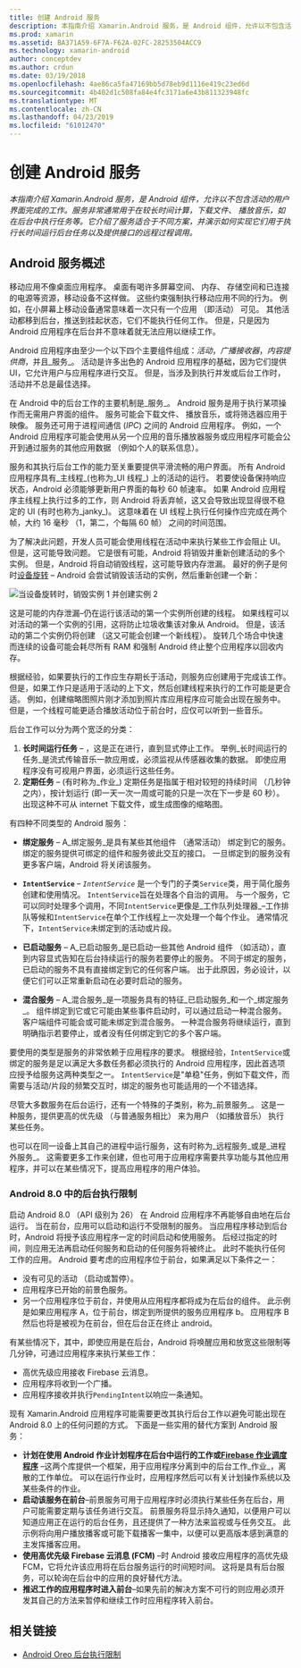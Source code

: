 ```yaml
---
title: 创建 Android 服务
description: 本指南介绍 Xamarin.Android 服务，是 Android 组件，允许以不包含活动的用户界面完成的工作。 服务非常通常用于在较长时间计算，下载文件、 播放音乐，如在后台中执行任务等。 它介绍了服务适合于不同方案，并演示如何实现它们用于执行长时间运行后台任务以及提供接口的远程过程调用。
ms.prod: xamarin
ms.assetid: BA371A59-6F7A-F62A-02FC-28253504ACC9
ms.technology: xamarin-android
author: conceptdev
ms.author: crdun
ms.date: 03/19/2018
ms.openlocfilehash: 4ae86ca5fa47169bb5d78eb9d1116e419c23ed6d
ms.sourcegitcommit: 4b402d1c508fa84e4fc3171a6e43b811323948fc
ms.translationtype: MT
ms.contentlocale: zh-CN
ms.lasthandoff: 04/23/2019
ms.locfileid: "61012470"
---
```

# <a name="creating-android-services"></a>创建 Android 服务

_本指南介绍 Xamarin.Android 服务，是 Android 组件，允许以不包含活动的用户界面完成的工作。服务非常通常用于在较长时间计算，下载文件、 播放音乐，如在后台中执行任务等。它介绍了服务适合于不同方案，并演示如何实现它们用于执行长时间运行后台任务以及提供接口的远程过程调用。_

## <a name="android-services-overview"></a>Android 服务概述

移动应用不像桌面应用程序。 桌面有喝许多屏幕空间、 内存、 存储空间和已连接的电源等资源，移动设备不这样做。 这些约束强制执行移动应用不同的行为。 例如，在小屏幕上移动设备通常意味着一次只有一个应用 （即活动） 可见。 其他活动都移到后台，推送到挂起状态，它们不能执行任何工作。 但是，只是因为 Android 应用程序在后台并不意味着就无法应用以继续工作。 

Android 应用程序由至少一个以下四个主要组件组成：_活动_，_广播接收器_，_内容提供商_，并且_服务_。 活动是许多出色的 Android 应用程序的基础，因为它们提供 UI，它允许用户与应用程序进行交互。 但是，当涉及到执行并发或后台工作时，活动并不总是最佳选择。
 
在 Android 中的后台工作的主要机制是_服务_。 Android 服务是用于执行某项操作而无需用户界面的组件。 服务可能会下载文件、 播放音乐，或将筛选器应用于映像。 服务还可用于进程间通信 (_IPC_) 之间的 Android 应用程序。 例如，一个 Android 应用程序可能会使用从另一个应用的音乐播放器服务或应用程序可能会公开到通过服务的其他应用数据 （例如个人的联系信息）。 

服务和其执行后台工作的能力至关重要提供平滑流畅的用户界面。 所有 Android 应用程序具有_主线程_(也称为_UI 线程_) 上的活动的运行。 若要使设备保持响应状态，Android 必须能够更新用户界面的每秒 60 帧速率。 如果 Android 应用程序主线程上执行过多的工作，则 Android 将丢弃帧，这又会导致出现显得很不稳定的 UI (有时也称为_janky_)。 这意味着在 UI 线程上执行任何操作应完成在两个帧，大约 16 毫秒 （1，第二，个每隔 60 帧） 之间的时间范围。 

为了解决此问题，开发人员可能会使用线程在活动中来执行某些工作会阻止 UI。 但是，这可能导致问题。 它是很有可能，Android 将销毁并重新创建活动的多个实例。 但是，Android 将自动销毁线程，这可能导致内存泄漏。 最好的例子是何时[设备旋转](~/android/app-fundamentals/handling-rotation.md) &ndash; Android 会尝试销毁该活动的实例，然后重新创建一个新：

![当设备旋转时，销毁实例 1 并创建实例 2](images/image-01.png)

这是可能的内存泄漏&ndash;仍在运行该活动的第一个实例所创建的线程。 如果线程可以对活动的第一个实例的引用，这将防止垃圾收集该对象从 Android。 但是，该活动的第二个实例仍将创建 （这又可能会创建一个新线程）。 旋转几个场合中快速而连续的设备可能会耗尽所有 RAM 和强制 Android 终止整个应用程序以回收内存。

根据经验，如果要执行的工作应生存期长于活动，则服务应创建用于完成该工作。 但是，如果工作只是适用于活动的上下文，然后创建线程来执行的工作可能是更合适。 例如，创建缩略图照片刚才添加到照片库应用程序应可能会出现在服务中。 但是，一个线程可能更适合播放活动位于前台时，应仅可以听到一些音乐。

后台工作可以分为两个宽泛的分类：

1. **长时间运行任务** &ndash; ，这是正在进行，直到显式停止工作。 举例_长时间运行的任务_是流式传输音乐一款应用或，必须监视从传感器收集的数据。 即使应用程序没有可视用户界面，必须运行这些任务。
2. **定期任务** &ndash; (有时称为_作业_) 定期任务是指属于相对较短的持续时间 （几秒钟之内），按计划运行 (即一天一次一周或可能的只是一次在下一步是 60 秒）。 出现这种不可从 internet 下载文件，或生成图像的缩略图。

有四种不同类型的 Android 服务：

* **绑定服务** &ndash; A_绑定服务_是具有某些其他组件 （通常活动） 绑定到它的服务。 绑定的服务提供可绑定的组件和服务彼此交互的接口。 一旦绑定到的服务没有更多客户端，Android 将关闭该服务。 

* **`IntentService`** &ndash; _`IntentService`_ 是一个专门的子类`Service`类，用于简化服务创建和使用情况。 `IntentService`旨在处理各个自治的调用。 与一个服务，它可以同时处理多个调用，不同`IntentService`更像是_工作队列处理器_&ndash;工作排队等候和`IntentService`在单个工作线程上一次处理一个每个作业。 通常情况下，`IntentService`未绑定到的活动或片段。 

* **已启动服务** &ndash; A_已启动服务_是已启动一些其他 Android 组件 （如活动），直到内容显式告知在后台持续运行的服务若要停止的服务。 不同于绑定的服务，已启动的服务不具有直接绑定到它的任何客户端。 出于此原因，务必设计，以便它们可以正常重新启动在必要时启动的服务。

* **混合服务** &ndash; A_混合服务_是一项服务具有的特征_已启动服务_和一个_绑定服务_。 组件绑定到它或它可能由某些事件启动时，可以通过启动一种混合服务。 客户端组件可能会或可能未绑定到混合服务。 一种混合服务将继续运行，直到明确指示若要停止，或者没有任何绑定到它的多个客户端。

要使用的类型是服务的非常依赖于应用程序的要求。 根据经验，`IntentService`或绑定的服务是足以满足大多数任务都必须执行的 Android 应用程序，因此首选项应授予给服务这两种类型之一。 `IntentService`是"单稳"任务，例如下载文件，而需要与活动/片段的频繁交互时，绑定的服务也可能适用的一个不错选择。 

尽管大多数服务在后台运行，还有一个特殊的子类别，称为_前景服务_。 这是一种服务，提供更高的优先级 （与普通服务相比） 来为用户 （如播放音乐） 执行某些任务。 

也可以在同一设备上其自己的进程中运行服务，这有时称为_远程服务_或是_进程外服务_。 这需要更多工作来创建，但也可用于应用程序需要共享功能与其他应用程序，并可以在某些情况下，提高应用程序的用户体验。 

### <a name="background-execution-limits-in-android-80"></a>Android 8.0 中的后台执行限制

启动 Android 8.0 （API 级别为 26） 在 Android 应用程序不再能够自由地在后台运行。 当在前台，应用可以启动和运行不受限制的服务。 当应用程序移动到后台时，Android 将授予该应用程序一定的时间启动和使用服务。 后经过指定的时间，则应用无法再启动任何服务和启动的任何服务将被终止。 此时不能执行任何工作的应用。 Android 要考虑的应用程序位于前台，如果满足以下条件之一：

* 没有可见的活动 （启动或暂停）。
* 应用程序已开始的前景色服务。
* 另一个应用程序位于前台，并使用从应用程序都将成为在后台的组件。 此示例是如果应用程序 A，位于前台，绑定到所提供的服务应用程序 b。 应用程序 B 然后也将是被视为在前台，但在后台正在终止 android。

有某些情况下，其中，即使应用是在后台，Android 将唤醒应用和放宽这些限制等几分钟，可通过应用程序来执行某些工作：
* 高优先级应用接收 Firebase 云消息。
* 应用程序将收到一个广播。 
* 应用程序接收并执行`PendingIntent`以响应一条通知。

现有 Xamarin.Android 应用程序可能需要更改其执行后台工作以避免可能出现在 Android 8.0 上的任何问题的方式。 下面是一些实用的替代方案到 Android 服务：

* **计划在使用 Android 作业计划程序在后台中运行的工作或[Firebase 作业调度程序](~/android/platform/firebase-job-dispatcher.md)** &ndash;这两个库提供一个框架，用于应用程序分离到中的后台工作_作业_，离散的工作单位。 可以在运行作业时，应用程序然后可以有关计划操作系统以及某些条件的作业。
* **启动该服务在前台**&ndash;前景服务可用于应用程序时必须执行某些任务在后台，用户可能需要定期与该任务进行交互。 前景服务将显示持久通知，以便用户可以知道应用正在运行的后台任务，且还提供了一种方法来监视或与任务交互。 此示例将向用户播放播客或可能下载播客一集中，以便可以更高版本感到满意的主发挥播客应用。 
* **使用高优先级 Firebase 云消息 (FCM)** &ndash;时 Android 接收应用程序的高优先级 FCM，它将允许该应用将在后台服务运行的时间短时间。 这将是具有后台服务，可以轮询在后台中的应用的良好替代方法。 
* **推迟工作的应用程序时进入前台**&ndash;如果先前的解决方案不可行的则应用必须开发其自己的方法来暂停和继续工作时应用程序转入前台。

## <a name="related-links"></a>相关链接

* [Android Oreo 后台执行限制](https://www.youtube.com/watch?v=Pumf_4yjTMc)
